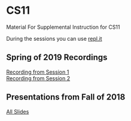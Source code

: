 # CS11
Material For Supplemental Instruction for CS11

During the sessions you can use [repl.it](https://repl.it/site/languages/cpp) 

## Spring of 2019 Recordings
[Recording from Session 1](https://youtu.be/jZdeDLN4fP0)  
[Recording from Session 2](https://youtu.be/jZdeDLN4fP0) 

## Presentations from Fall of 2018
[All Slides](https://drive.google.com/drive/folders/1GSxBqjlAhC63dKcuiQTzr7NP3oUTEQvX?usp=sharing)

